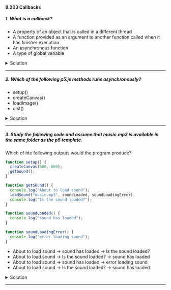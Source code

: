 #### 8.203 Callbacks

##### 1. What is a callback?

- A property of an object that is called in a different thread
- A function provided as an argument to another function called when it has finisher execution
- An asynchronous function
- A type of global variable

<details>
  <summary>Solution</summary>

The correct answer is:

✅ **"A function provided as an argument to another function called when it has finished execution."**

Explanation:

A **callback** is a function that is passed as an argument to another function and is executed after that function completes its operation. This is commonly used in asynchronous programming (e.g., in JavaScript with event listeners or API calls) but is not inherently asynchronous.

Why the other options are incorrect:

- ❌ **"A property of an object that is called in a different thread"**
  - Callbacks are not necessarily properties of objects or related to multithreading.
- ❌ **"An asynchronous function"**
  - While callbacks are often used in asynchronous code, a callback itself is just a function—it is not inherently asynchronous.
- ❌ **"A type of global variable"**
  - Callbacks are typically functions passed as arguments, not global variables.

</details>

---

##### 2. Which of the following p5.js methods runs asynchronously?

- setup()
- createCanvas()
- loadImage()
- dist()

<details>
  <summary>Solution</summary>

The correct answer is:

✅ **`loadImage()`**

Explanation:
`loadImage()` runs asynchronously in **p5.js** because it is designed to load an image from a file or URL in the background, preventing it from blocking the main program execution. It takes an optional callback function that executes once the image is fully loaded.

Why the other options are incorrect:

- ❌ **`setup()`**
  - This function runs once at the start of the program but executes synchronously.
- ❌ **`createCanvas()`**
  - This method runs synchronously to create a drawing canvas.
- ❌ **`dist()`**
  - This is a mathematical function (to calculate Euclidean distance) and runs synchronously.

Would you like a code example demonstrating the asynchronous behavior of `loadImage()`? 😊

</details>

---

##### 3. Study the following code and assume that music.mp3 is available in the same folder as the p5 template.

Which of hte following outputs would the program produce?

```js
function setup() {
  createCanvas(800, 600);
  getSound();
}

function getSound() {
  console.log("About to load sound");
  loadSound("music.mp3", soundLoaded, soundLoadingError);
  console.log("Is the sound loaded?");
}

function soundLoaded() {
  console.log("sound has loaded");
}

function soundLoadingError() {
  console.log("error loading sound");
}
```

- About to load sound -> sound has loaded -> Is the sound loaded?
- About to load sound -> Is the sound loaded? -> sound has loaded
- About to load sound -> sound has loaded -> error loading sound
- About to load sound -> Is the sound loaded? -> sound has loaded

<details>
  <summary>Solution</summary>

The correct answer is:

✅ **"About to load sound -> Is the sound loaded? -> sound has loaded"**

**Explanation:**

1. **`setup()`** is called when the sketch starts.
2. Inside `setup()`, `createCanvas(800, 600);` executes synchronously.
3. Then, `getSound();` is called.
4. Inside `getSound()`, the first `console.log("About to load sound");` prints **"About to load sound"**.
5. The `loadSound("music.mp3", soundLoaded, soundLoadingError);` function is called.
   - **However, `loadSound()` is asynchronous**. It does not immediately load the sound but instead **starts loading it in the background**.
   - The function `soundLoaded()` (or `soundLoadingError()`, in case of failure) will be executed later once the loading process is complete.
6. Before the sound finishes loading, the next `console.log("Is the sound loaded?");` executes immediately, printing **"Is the sound loaded?"**.
7. **Sometime later**, when the sound finishes loading, the `soundLoaded()` function executes, printing **"sound has loaded"**.

**Order of execution:**

1. `"About to load sound"`
2. `"Is the sound loaded?"`
3. `"sound has loaded"`

**Why other answers are incorrect:**

- **"About to load sound -> sound has loaded -> Is the sound loaded?"**
  ❌ Incorrect because `loadSound()` is asynchronous, so `"sound has loaded"` does not print before `"Is the sound loaded?"`.
- **"About to load sound -> sound has loaded -> error loading sound"**
  ❌ Incorrect because both `soundLoaded()` and `soundLoadingError()` cannot be called. Only one of them executes.
- **"About to load sound -> Is the sound loaded? -> sound has loaded"**
  ✅ **Correct, as explained above.**

</details>

---
